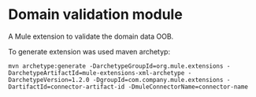 # Domain validation module

A Mule extension to validate the domain data OOB.

To generate extension was used maven archetyp:

`mvn archetype:generate -DarchetypeGroupId=org.mule.extensions -DarchetypeArtifactId=mule-extensions-xml-archetype -DarchetypeVersion=1.2.0 -DgroupId=com.company.mule.extensions -DartifactId=connector-artifact-id -DmuleConnectorName=connector-name`

